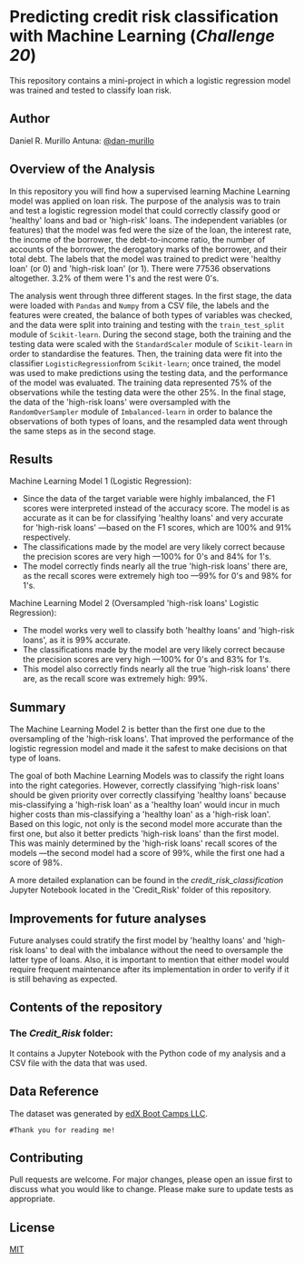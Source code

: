 # Predicting credit risk classification with Machine Learning (*Challenge 20*)

This repository contains a mini-project in which a logistic regression model was trained and tested to classify loan risk.

## Author

Daniel R. Murillo Antuna: [@dan-murillo](https://github.com/dan-murillo)

## Overview of the Analysis

In this repository you will find how a supervised learning Machine Learning model was applied on loan risk. The purpose of the analysis was to train and test a logistic regression model that could correctly classify good or 'healthy' loans and bad or 'high-risk' loans. The independent variables (or features) that the model was fed were the size of the loan, the interest rate, the income of the borrower, the debt-to-income ratio, the number of accounts of the borrower, the derogatory marks of the borrower, and their total debt. The labels that the model was trained to predict were 'healthy loan' (or 0) and 'high-risk loan' (or 1). There were 77536 observations altogether. 3.2% of them were 1's and the rest were 0's.

The analysis went through three different stages. In the first stage, the data were loaded with ```Pandas``` and ```Numpy``` from a CSV file, the labels and the features were created, the balance of both types of variables was checked, and the data were split into training and testing with the ```train_test_split``` module of ```Scikit-learn```. During the second stage, both the training and the testing data were scaled with the ```StandardScaler``` module of ```Scikit-learn``` in order to standardise the features. Then, the training data were fit into the classifier ```LogisticRegression```from ```Scikit-learn```; once trained, the model was used to make predictions using the testing data, and the performance of the model was evaluated. The training data represented 75% of the observations while the testing data were the other 25%. In the final stage, the data of the 'high-risk loans' were oversampled with the ```RandomOverSampler``` module of ```Imbalanced-learn``` in order to balance the observations of both types of loans, and the resampled data went through the same steps as in the second stage. 


## Results

Machine Learning Model 1 (Logistic Regression):
- Since the data of the target variable were highly imbalanced, the F1 scores were interpreted instead of the accuracy score. The model is as accurate as it can be for classifying 'healthy loans' and very accurate for 'high-risk loans' —based on the F1 scores, which are 100% and 91% respectively.
- The classifications made by the model are very likely correct because the precision scores are very high —100% for 0's and 84% for 1's.
- The model correctly finds nearly all the true 'high-risk loans' there are, as the recall scores were extremely high too —99% for 0's and 98% for 1's.

Machine Learning Model 2 (Oversampled 'high-risk loans' Logistic Regression):
- The model works very well to classify both 'healthy loans' and 'high-risk loans', as it is 99% accurate.
- The classifications made by the model are very likely correct because the precision scores are very high —100% for 0's and 83% for 1's.
- This model also correctly finds nearly all the true 'high-risk loans' there are, as the recall score was extremely high: 99%.

## Summary

The Machine Learning Model 2 is better than the first one due to the oversampling of the 'high-risk loans'. That improved the performance of the logistic regression model and made it the safest to make decisions on that type of loans.

The goal of both Machine Learning Models was to classify the right loans into the right categories. However, correctly classifying 'high-risk loans' should be given priority over correctly classifying 'healthy loans' because mis-classifying a 'high-risk loan' as a 'healthy loan' would incur in much higher costs than mis-classifying a 'healthy loan' as a 'high-risk loan'. Based on this logic, not only is the second model more accurate than the first one, but also it better predicts 'high-risk loans' than the first model. This was mainly determined by the 'high-risk loans' recall scores of the models —the second model had a score of 99%, while the first one had a score of 98%.

A more detailed explanation can be found in the *credit_risk_classification* Jupyter Notebook located in the 'Credit_Risk' folder of this repository.

## Improvements for future analyses

Future analyses could stratify the first model by 'healthy loans' and 'high-risk loans' to deal with the imbalance without the need to oversample the latter type of loans. Also, it is important to mention that either model would require frequent maintenance after its implementation in order to verify if it is still behaving as expected.

## Contents of the repository

### The *Credit_Risk* folder:

It contains a Jupyter Notebook with the Python code of my analysis and a CSV file with the data that was used.

## Data Reference

The dataset was generated by [edX Boot Camps LLC](https://www.edx.org/boot-camps).

```#Thank you for reading me!```

## Contributing

Pull requests are welcome. For major changes, please open an issue first to discuss what you would like to change.
Please make sure to update tests as appropriate.

## License

[MIT](https://choosealicense.com/licenses/mit/)
